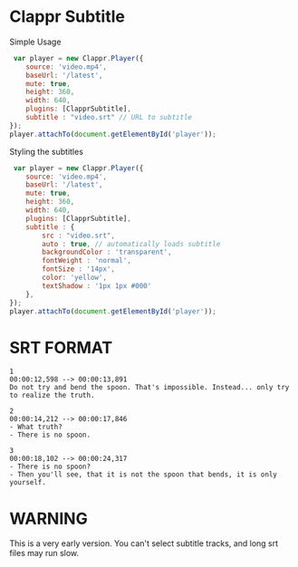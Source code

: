 # Clappr Subtitle

Simple Usage

```js
 var player = new Clappr.Player({
    source: 'video.mp4',
    baseUrl: '/latest',
    mute: true,
    height: 360,
    width: 640,
    plugins: [ClapprSubtitle],
    subtitle : "video.srt" // URL to subtitle
});
player.attachTo(document.getElementById('player'));
```

Styling the subtitles

```js
 var player = new Clappr.Player({
    source: 'video.mp4',
    baseUrl: '/latest',
    mute: true,
    height: 360,
    width: 640,
    plugins: [ClapprSubtitle],
    subtitle : {
        src : "video.srt",
        auto : true, // automatically loads subtitle
        backgroundColor : 'transparent',
        fontWeight : 'normal',
        fontSize : '14px',
        color: 'yellow',
        textShadow : '1px 1px #000'
    },
});
player.attachTo(document.getElementById('player'));
```

# SRT FORMAT

```
1
00:00:12,598 --> 00:00:13,891
Do not try and bend the spoon. That's impossible. Instead... only try to realize the truth.

2
00:00:14,212 --> 00:00:17,846
- What truth?
- There is no spoon.

3
00:00:18,102 --> 00:00:24,317
- There is no spoon?
- Then you'll see, that it is not the spoon that bends, it is only yourself.
```

# WARNING

This is a very early version.  You can't select subtitle tracks, and long srt files may run slow.
